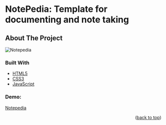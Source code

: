 # NotePedia: Template for documenting and note taking
<div id="top"></div>




<!-- ABOUT THE PROJECT -->
## About The Project

![Notepedia](https://user-images.githubusercontent.com/42435299/162623842-ce9f00a3-d389-45fb-843e-fb050fc09a3c.png)





### Built With

* [HTML5](https://google.com/)
* [CSS3](https://google.com/)
* [JavaScript](https://google.com/)

### Demo:
[Notepedia](https://gcodiac.github.io/notepedia/)

<p align="right">(<a href="#top">back to top</a>)</p>
